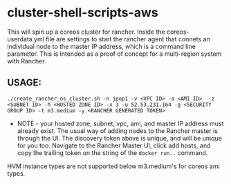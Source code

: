 # cluster-shell-scripts-aws

This will spin up a coreos cluster for rancher.  Inside the coreos-userdata.yml file are settings to start the rancher agent that connets an individual node to the master IP address, which is a command line parameter.
This is intended as a proof of concept for a multi-region system with Rancher.

## USAGE:

```./create_rancher_os_cluster.sh -n jpop1 -v <VPC ID> -a <AMI ID>  -z <SUBNET ID> -h <HOSTED ZONE ID> -x 3 -u 52.53.231.164 -g <SECURITY GROUP ID> -t m3.medium -y <RANCHER GENERATED TOKEN>```

* NOTE - your hosted zone, subnet, vpc, ami, and master IP address must already exist.  The usual way of adding nodes to the Rancher master is through the UI.  The discovery token above is unique, and will be unique for you too.  Navigate to the Rancher Master UI, click add hosts, and copy the trailing token on the string of the `docker run..` command.

HVM instance types are not supported below m3.medium's for coreos ami types.
